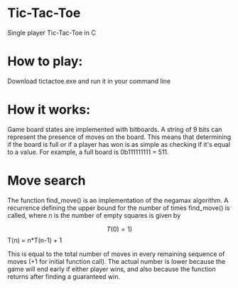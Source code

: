 # Tic-Tac-Toe
Single player Tic-Tac-Toe in C

# How to play: 
Download tictactoe.exe and run it in your command line

# How it works:

Game board states are implemented with bitboards. A string of 9 bits can represent the presence of moves on the board. This means that determining if the board is full or if a player has won is as simple as checking if it's equal to a value. For example, a full board is 0b111111111 = 511.

# Move search
The function find_move() is an implementation of the negamax algorithm. A recurrence defining the upper bound for the number of times find_move() is called, where n is the number of empty squares is given by

$$T(0) = 1)$$
T(n) = n*T(n-1) + 1  

This is equal to the total number of moves in every remaining sequence of moves (+1 for initial function call). The actual number is lower because the game will end early if either player wins, and also because the function returns after finding a guaranteed win.





